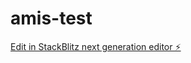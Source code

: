 # amis-test

[Edit in StackBlitz next generation editor ⚡️](https://stackblitz.com/~/github.com/itsal-me/amis-test)